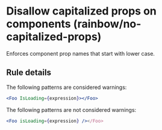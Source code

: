 # Disallow capitalized props on components (rainbow/no-capitalized-props)

Enforces component prop names that start with lower case.

## Rule details

The following patterns are considered warnings:

```jsx
<Foo IsLoading={expression}></Foo>
```

The following patterns are not considered warnings:

```jsx
<Foo isLoading={expression} /></Foo>
```

